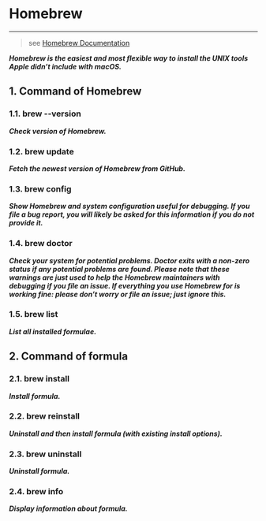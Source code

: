 <!-- toc -->

# Homebrew

---

> see [Homebrew Documentation](https://docs.brew.sh/)

_**Homebrew is the easiest and most flexible way to install the UNIX tools Apple didn’t include with macOS.**_

## 1. Command of Homebrew

### 1.1. brew --version

**_Check version of Homebrew._**

### 1.2. brew update

**_Fetch the newest version of Homebrew from GitHub._**

### 1.3. brew config

**_Show Homebrew and system configuration useful for debugging. If you file a bug report, you will likely be asked for this information if you do not provide it._**

### 1.4. brew doctor

**_Check your system for potential problems. Doctor exits with a non-zero status if any potential problems are found. Please note that these warnings are just used to help the Homebrew maintainers with debugging if you file an issue. If everything you use Homebrew for is working fine: please don’t worry or file an issue; just ignore this._**

### 1.5. brew list

**_List all installed formulae._**

## 2. Command of formula

### 2.1. brew install

**_Install formula._**

### 2.2. brew reinstall

**_Uninstall and then install formula (with existing install options)._**

### 2.3. brew uninstall

**_Uninstall formula._**

### 2.4. brew info

**_Display information about formula._**
